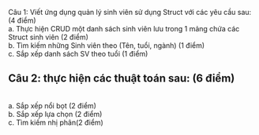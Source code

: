Câu 1: Viết ứng dụng quản lý sinh viên sử dụng Struct với các yêu cầu sau: (4 điểm)
<br/>
a. Thực hiện CRUD một danh sách sinh viên lưu trong 1 mảng chứa các Struct sinh viên (2 điểm)
<br/>
b. Tìm kiếm những Sinh viên theo (Tên, tuổi, ngành) (1 điểm)
<br/>
c. Sắp xếp danh sách SV theo tuổi (1 điểm)<br/>
## Câu 2: thực hiện các thuật toán sau: (6 điểm)
<br/>
a. Sắp xếp nổi bọt (2 điểm)
<br/>
b. Sắp xếp lựa chọn (2 điểm)
<br/>
c. Tìm kiếm nhị phân(2 điểm)
